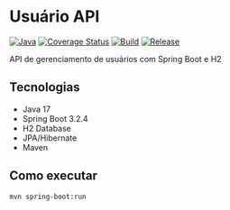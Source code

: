 # Usuário API

[![Java](https://img.shields.io/badge/Java-17-blue)](https://www.java.com/)
[![Coverage Status](https://coveralls.io/repos/github/moreiracruz/usuarios/badge.svg?branch=main)](https://coveralls.io/github/moreiracruz/usuarios?branch=main)
[![Build](https://github.com/moreiracruz/usuario-api/actions/workflows/maven.yml/badge.svg)](https://github.com/moreiracruz/usuario-api/actions)
[![Release](https://img.shields.io/github/v/release/moreiracruz/usuario-api)](https://github.com/moreiracruz/usuario-api/releases)

API de gerenciamento de usuários com Spring Boot e H2

## Tecnologias
- Java 17
- Spring Boot 3.2.4
- H2 Database
- JPA/Hibernate
- Maven

## Como executar
```bash
mvn spring-boot:run